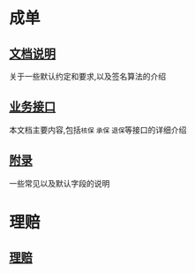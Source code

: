 # 成单

## [文档说明](文档说明)

关于一些默认约定和要求,以及签名算法的介绍

## [业务接口](业务接口)

本文档主要内容,包括`核保` `承保` `退保`等接口的详细介绍

## [附录](附录)

一些常见以及默认字段的说明

# 理赔
## [理赔](理赔接口)
